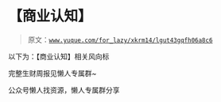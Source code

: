 # 【商业认知】

> 原文：[`www.yuque.com/for_lazy/xkrm14/lgut43gqfh06a8c6`](https://www.yuque.com/for_lazy/xkrm14/lgut43gqfh06a8c6)



以下为：【商业认知】相关风向标



完整生财周报见懒人专属群~



公众号懒人找资源，懒人专属群分享

